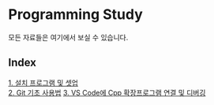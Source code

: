# Programming Study

모든 자료들은 여기에서 보실 수 있습니다.

## Index
[1. 설치 프로그램 및 셋업](https://github.com/zizaksa/study/wiki/1.-설치-프로그램-및-셋업)  
[2. Git 기초 사용법](https://github.com/zizaksa/study/wiki/2.-Git-%EA%B8%B0%EC%B4%88-%EC%82%AC%EC%9A%A9%EB%B2%95)
[3. VS Code에 Cpp 확장프로그램 연결 및 디버깅](https://github.com/zizaksa/study/wiki/3.-VS-Code%EC%97%90-Cpp-%ED%99%95%EC%9E%A5%ED%94%84%EB%A1%9C%EA%B7%B8%EB%9E%A8-%EC%97%B0%EA%B2%B0-%EB%B0%8F-%EB%94%94%EB%B2%84%EA%B9%85)
